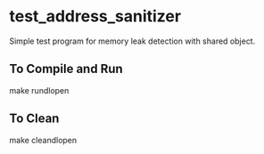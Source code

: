 # test_address_sanitizer
Simple test program for memory leak detection with shared object.

## To Compile and Run
make rundlopen

## To Clean
make cleandlopen
